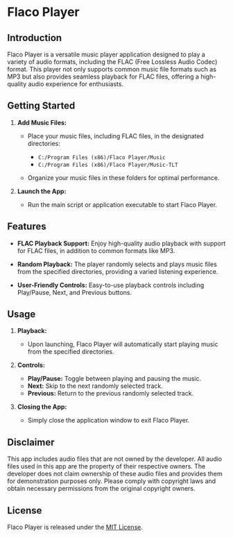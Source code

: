 # Flaco Player

## Introduction

Flaco Player is a versatile music player application designed to play a variety of audio formats, including the FLAC (Free Lossless Audio Codec) format. This player not only supports common music file formats such as MP3 but also provides seamless playback for FLAC files, offering a high-quality audio experience for enthusiasts.

## Getting Started

1. **Add Music Files:**
   - Place your music files, including FLAC files, in the designated directories:
     - `C:/Program Files (x86)/Flaco Player/Music`
     - `C:/Program Files (x86)/Flaco Player/Music-TLT`

   - Organize your music files in these folders for optimal performance.

2. **Launch the App:**
   - Run the main script or application executable to start Flaco Player.

## Features

- **FLAC Playback Support:** Enjoy high-quality audio playback with support for FLAC files, in addition to common formats like MP3.
  
- **Random Playback:** The player randomly selects and plays music files from the specified directories, providing a varied listening experience.

- **User-Friendly Controls:** Easy-to-use playback controls including Play/Pause, Next, and Previous buttons.

## Usage

1. **Playback:**
   - Upon launching, Flaco Player will automatically start playing music from the specified directories.

2. **Controls:**
   - **Play/Pause:** Toggle between playing and pausing the music.
   - **Next:** Skip to the next randomly selected track.
   - **Previous:** Return to the previous randomly selected track.

3. **Closing the App:**
   - Simply close the application window to exit Flaco Player.

## Disclaimer

This app includes audio files that are not owned by the developer. All audio files used in this app are the property of their respective owners. The developer does not claim ownership of these audio files and provides them for demonstration purposes only. Please comply with copyright laws and obtain necessary permissions from the original copyright owners.

## License

Flaco Player is released under the [MIT License](LICENSE.txt).

